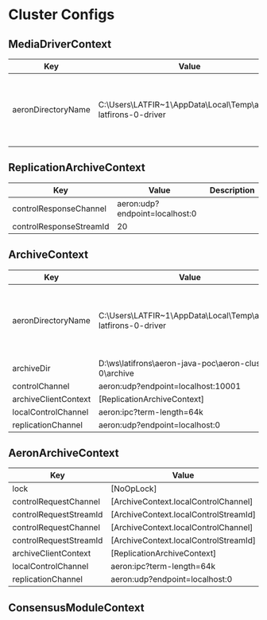 # Cluster Configs

## MediaDriverContext

| Key                | Value                                                         | Description                                                |
|--------------------|---------------------------------------------------------------|------------------------------------------------------------|
| aeronDirectoryName | C:\Users\LATFIR~1\AppData\Local\Temp\aeron-latfirons-0-driver | The directory where the media driver will store its files. |

## ReplicationArchiveContext

| Key                     | Value                          | Description |
|-------------------------|--------------------------------|-------------|
| controlResponseChannel  | aeron:udp?endpoint=localhost:0 |             |
| controlResponseStreamId | 20                             |             |

## ArchiveContext

| Key                  | Value                                                         | Description                                                |
|----------------------|---------------------------------------------------------------|------------------------------------------------------------|
| aeronDirectoryName   | C:\Users\LATFIR~1\AppData\Local\Temp\aeron-latfirons-0-driver | The directory where the media driver will store its files. |
| archiveDir           | D:\ws\latifrons\aeron-java-poc\aeron-cluster-0\archive        |                                                            |
| controlChannel       | aeron:udp?endpoint=localhost:10001                            |                                                            |
| archiveClientContext | [ReplicationArchiveContext]                                   |                                                            |
| localControlChannel  | aeron:ipc?term-length=64k                                     |                                                            |
| replicationChannel   | aeron:udp?endpoint=localhost:0                                |                                                            |

## AeronArchiveContext

| Key                    | Value                                 | Description |
|------------------------|---------------------------------------|-------------|
| lock                   | [NoOpLock]                            |             |
| controlRequestChannel  | [ArchiveContext.localControlChannel]  |             |
| controlRequestStreamId | [ArchiveContext.localControlStreamId] |             |
| controlRequestChannel  | [ArchiveContext.localControlChannel]  |             |
| controlRequestStreamId | [ArchiveContext.localControlStreamId] |             |
| archiveClientContext   | [ReplicationArchiveContext]           |             |
| localControlChannel    | aeron:ipc?term-length=64k             |             |
| replicationChannel     | aeron:udp?endpoint=localhost:0        |             |

## ConsensusModuleContext

